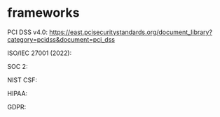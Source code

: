 # frameworks
PCI DSS v4.0: https://east.pcisecuritystandards.org/document_library?category=pcidss&document=pci_dss

ISO/IEC 27001 (2022):

SOC 2: 

NIST CSF:

HIPAA: 

GDPR: 

